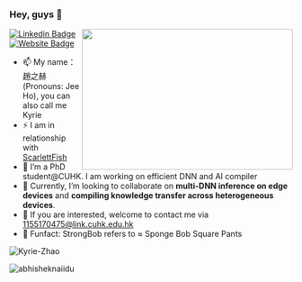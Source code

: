 ### Hey, guys 👋
<img align="right" height="250" width="375" alt="" src="https://raw.githubusercontent.com/iampavangandhi/iampavangandhi/master/gifs/coder.gif" />

[![Linkedin Badge](https://img.shields.io/badge/-LinkedIn-0e76a8?style=flat-square&logo=Linkedin&logoColor=white)](https://www.linkedin.com/in/zhihe-kyrie-zhao-77003814b/)
[![Website Badge](https://img.shields.io/badge/Website-3b5998?style=flat-square&logo=google-chrome&logoColor=white)](https://kyrie-zhao.github.io/)
- 📫 My name：趙之赫 (Pronouns: Jee Ho), you can also call me Kyrie
- ⚡ I am in relationship with ️[ScarlettFish](https://media-exp1.licdn.com/dms/image/C5603AQE8W8lkA6DdHg/profile-displayphoto-shrink_800_800/0/1637685463165?e=1666828800&v=beta&t=qrdVFKARcT3JLXerWLGDg0DnMsebptM3RLj6CCDah1w)
- 💬 I’m a PhD student@CUHK. I am working on efficient DNN and AI compiler
- 👯 Currently, I’m looking to collaborate on **multi-DNN inference on edge devices** and **compiling knowledge transfer across heterogeneous devices**.
- 🔭 If you are interested, welcome to contact me via 1155170475@link.cuhk.edu.hk
- 🌱 Funfact: StrongBob refers to ≈ Sponge Bob Square Pants

<p align="left"> <img src="https://komarev.com/ghpvc/?username=Kyrie-Zhao&label=Profile%20views&color=b46cff&style=plastic" alt="Kyrie-Zhao" /> </p>

<p align="left"> <img src="https://github-readme-stats.vercel.app/api?username=Kyrie-Zhao&show_icons=true&theme=gotham" alt="abhisheknaiidu" />




